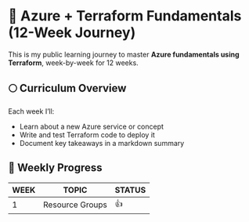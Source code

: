 # 🚀 Azure + Terraform Fundamentals (12-Week Journey)

This is my public learning journey to master **Azure fundamentals using Terraform**, week-by-week for 12 weeks.

## 🌕 Curriculum Overview

Each week I’ll:

- Learn about a new Azure service or concept  
- Write and test Terraform code to deploy it  
- Document key takeaways in a markdown summary  
## 📆 Weekly Progress
| WEEK | TOPIC | STATUS|
|------|-------|-------|
|1     |Resource Groups|👍|
 